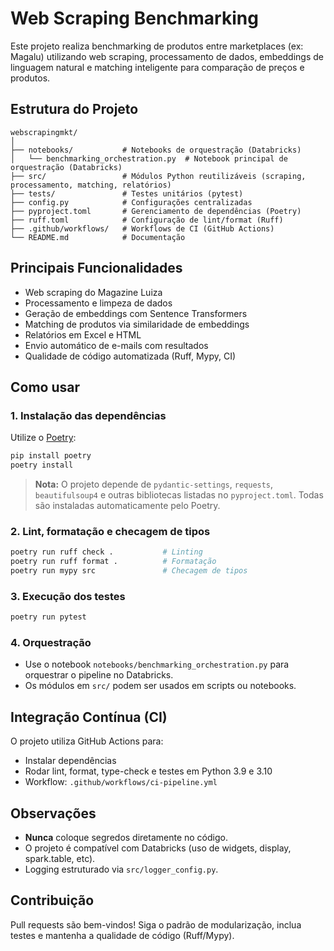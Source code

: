 # Web Scraping Benchmarking

Este projeto realiza benchmarking de produtos entre marketplaces (ex: Magalu) utilizando web scraping, processamento de dados, embeddings de linguagem natural e matching inteligente para comparação de preços e produtos.

## Estrutura do Projeto

```
webscrapingmkt/
│
├── notebooks/           # Notebooks de orquestração (Databricks)
│   └── benchmarking_orchestration.py  # Notebook principal de orquestração (Databricks)
├── src/                 # Módulos Python reutilizáveis (scraping, processamento, matching, relatórios)
├── tests/               # Testes unitários (pytest)
├── config.py            # Configurações centralizadas
├── pyproject.toml       # Gerenciamento de dependências (Poetry)
├── ruff.toml            # Configuração de lint/format (Ruff)
├── .github/workflows/   # Workflows de CI (GitHub Actions)
└── README.md            # Documentação
```

## Principais Funcionalidades
- Web scraping do Magazine Luiza
- Processamento e limpeza de dados
- Geração de embeddings com Sentence Transformers
- Matching de produtos via similaridade de embeddings
- Relatórios em Excel e HTML
- Envio automático de e-mails com resultados
- Qualidade de código automatizada (Ruff, Mypy, CI)

## Como usar

### 1. Instalação das dependências
Utilize o [Poetry](https://python-poetry.org/):
```bash
pip install poetry
poetry install
```

> **Nota:** O projeto depende de `pydantic-settings`, `requests`, `beautifulsoup4` e outras bibliotecas listadas no `pyproject.toml`. Todas são instaladas automaticamente pelo Poetry.

### 2. Lint, formatação e checagem de tipos
```bash
poetry run ruff check .           # Linting
poetry run ruff format .          # Formatação
poetry run mypy src               # Checagem de tipos
```

### 3. Execução dos testes
```bash
poetry run pytest
```

### 4. Orquestração
- Use o notebook `notebooks/benchmarking_orchestration.py` para orquestrar o pipeline no Databricks.
- Os módulos em `src/` podem ser usados em scripts ou notebooks.

## Integração Contínua (CI)
O projeto utiliza GitHub Actions para:
- Instalar dependências
- Rodar lint, format, type-check e testes em Python 3.9 e 3.10
- Workflow: `.github/workflows/ci-pipeline.yml`

## Observações
- **Nunca** coloque segredos diretamente no código.
- O projeto é compatível com Databricks (uso de widgets, display, spark.table, etc).
- Logging estruturado via `src/logger_config.py`.

## Contribuição
Pull requests são bem-vindos! Siga o padrão de modularização, inclua testes e mantenha a qualidade de código (Ruff/Mypy). 